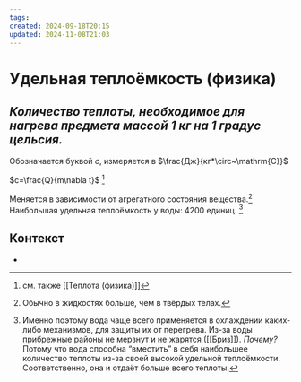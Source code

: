 ```yaml
---
tags: 
created: 2024-09-18T20:15
updated: 2024-11-08T21:03
---
```

# Удельная теплоёмкость (физика)

## ***Количество теплоты, необходимое для нагрева предмета массой 1 кг на 1 градус цельсия.***

Обозначается буквой $c$, измеряется в $\frac{Дж}{кг*\circ~\mathrm{C}}$

$c=\frac{Q}{m\nabla t}$ [^1]

Меняется в зависимости от агрегатного состояния вещества.[^2]
Наибольшая удельная теплоёмкость у воды: 4200 единиц. [^3]

## Контекст
- 

[^1]: см. также [[Теплота (физика)]]
[^2]: Обычно в жидкостях больше, чем в твёрдых телах.
[^3]: Именно поэтому вода чаще всего применяется в охлаждении каких-либо механизмов, для защиты их от перегрева. Из-за воды прибрежные районы не мерзнут и не жарятся ([[Бриз]]).
*Почему?*
Потому что вода способна “вместить” в себя наибольшее количество теплоты из-за своей высокой удельной теплоёмкости. Соответственно, она и отдаёт больше всего теплоты.